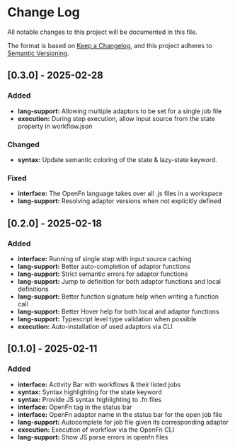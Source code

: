 # Change Log

All notable changes to this project will be documented in this file.

The format is based on [Keep a Changelog](https://keepachangelog.com/en/1.1.0/),
and this project adheres to [Semantic Versioning](https://semver.org/spec/v2.0.0.html).

## [0.3.0] - 2025-02-28

### Added

- **lang-support:** Allowing multiple adaptors to be set for a single job file
- **execution:** During step execution, allow input source from the state property in workflow.json

### Changed
- **syntax:** Update semantic coloring of the state & lazy-state keyword.

### Fixed
- **interface:** The OpenFn language takes over all .js files in a workspace
- **lang-support:** Resolving adaptor versions when not explicitly defined


## [0.2.0] - 2025-02-18

### Added

- **interface:** Running of single step with input source caching
- **lang-support:** Better auto-completion of adaptor functions
- **lang-support:** Strict semantic errors for adaptor functions
- **lang-support:** Jump to definition for both adaptor functions and local definitions
- **lang-support:** Better function signature help when writing a function call
- **lang-support:** Better Hover help for both local and adaptor functions
- **lang-support:** Typescript level type validation when possible
- **execution:** Auto-installation of used adaptors via CLI

## [0.1.0] - 2025-02-11

### Added

- **interface:** Activity Bar with workflows & their listed jobs
- **syntax:** Syntax highlighting for the state keyword
- **syntax:** Provide JS syntax highlighting to .fn files
- **interface:** OpenFn tag in the status bar
- **interface:** OpenFn adaptor name in the status bar for the open job file
- **lang-support:** Autocomplete for job file given its corresponding adaptor
- **execution:** Execution of workflow via the OpenFn CLI
- **lang-support:** Show JS parse errors in openfn files
